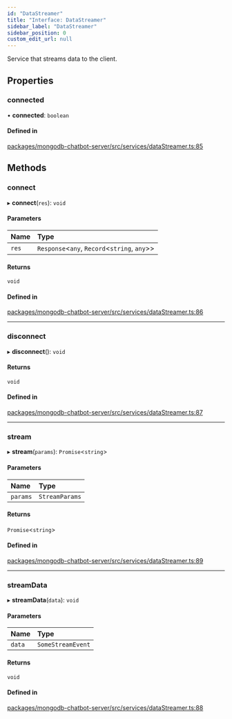 ```yaml
---
id: "DataStreamer"
title: "Interface: DataStreamer"
sidebar_label: "DataStreamer"
sidebar_position: 0
custom_edit_url: null
---
```


Service that streams data to the client.

## Properties

### connected

• **connected**: `boolean`

#### Defined in

[packages/mongodb-chatbot-server/src/services/dataStreamer.ts:85](https://github.com/mongodben/chatbot/blob/4bc75a7/packages/mongodb-chatbot-server/src/services/dataStreamer.ts#L85)

## Methods

### connect

▸ **connect**(`res`): `void`

#### Parameters

| Name | Type |
| :------ | :------ |
| `res` | `Response`\<`any`, `Record`\<`string`, `any`\>\> |

#### Returns

`void`

#### Defined in

[packages/mongodb-chatbot-server/src/services/dataStreamer.ts:86](https://github.com/mongodben/chatbot/blob/4bc75a7/packages/mongodb-chatbot-server/src/services/dataStreamer.ts#L86)

___

### disconnect

▸ **disconnect**(): `void`

#### Returns

`void`

#### Defined in

[packages/mongodb-chatbot-server/src/services/dataStreamer.ts:87](https://github.com/mongodben/chatbot/blob/4bc75a7/packages/mongodb-chatbot-server/src/services/dataStreamer.ts#L87)

___

### stream

▸ **stream**(`params`): `Promise`\<`string`\>

#### Parameters

| Name | Type |
| :------ | :------ |
| `params` | `StreamParams` |

#### Returns

`Promise`\<`string`\>

#### Defined in

[packages/mongodb-chatbot-server/src/services/dataStreamer.ts:89](https://github.com/mongodben/chatbot/blob/4bc75a7/packages/mongodb-chatbot-server/src/services/dataStreamer.ts#L89)

___

### streamData

▸ **streamData**(`data`): `void`

#### Parameters

| Name | Type |
| :------ | :------ |
| `data` | `SomeStreamEvent` |

#### Returns

`void`

#### Defined in

[packages/mongodb-chatbot-server/src/services/dataStreamer.ts:88](https://github.com/mongodben/chatbot/blob/4bc75a7/packages/mongodb-chatbot-server/src/services/dataStreamer.ts#L88)
